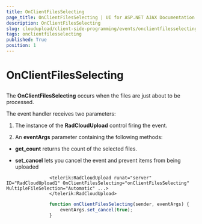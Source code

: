 ```yaml
---
title: OnClientFilesSelecting
page_title: OnClientFilesSelecting | UI for ASP.NET AJAX Documentation
description: OnClientFilesSelecting
slug: cloudupload/client-side-programming/events/onclientfilesselecting
tags: onclientfilesselecting
published: True
position: 1
---
```


# OnClientFilesSelecting



## 

The __OnClientFilesSelecting__ occurs when the files are just about to be processed.

The event handler receives two parameters:

1. The instance of the __RadCloudUpload__ control firing the event.

1. An __eventArgs__ parameter containing the following methods:

* __get_count__ returns the count of the selected files.

* __set_cancel__ lets you cancel the event and prevent items from being uploaded

````ASPNET
	            <telerik:RadCloudUpload runat="server" ID="RadCloudUpload1" OnClientFilesSelecting="onClientFilesSelecting" MultipleFileSelection="Automatic" ...>
	            </telerik:RadCloudUpload>
````



````JavaScript
	            function onClientFilesSelecting(sender, eventArgs) {
	                eventArgs.set_cancel(true);
	            }
````


